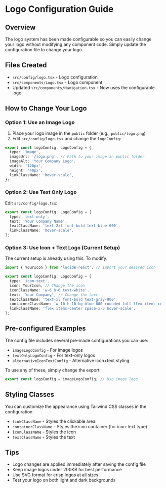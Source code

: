 # Logo Configuration Guide

## Overview
The logo system has been made configurable so you can easily change your logo without modifying any component code. Simply update the configuration file to change your logo.

## Files Created
- `src/config/logo.tsx` - Logo configuration
- `src/components/Logo.tsx` - Logo component
- Updated `src/components/Navigation.tsx` - Now uses the configurable logo

## How to Change Your Logo

### Option 1: Use an Image Logo
1. Place your logo image in the `public` folder (e.g., `public/logo.png`)
2. Edit `src/config/logo.tsx` and change the `logoConfig`:

```typescript
export const logoConfig: LogoConfig = {
  type: 'image',
  imageUrl: '/logo.png', // Path to your image in public folder
  imageAlt: 'Your Company Logo',
  width: '120px',
  height: '40px',
  linkClassName: 'hover-scale',
};
```

### Option 2: Use Text Only Logo
Edit `src/config/logo.tsx`:

```typescript
export const logoConfig: LogoConfig = {
  type: 'text-only',
  text: 'Your Company Name',
  textClassName: 'text-2xl font-bold text-blue-600',
  linkClassName: 'hover-scale',
};
```

### Option 3: Use Icon + Text Logo (Current Setup)
The current setup is already using this. To modify:

```typescript
import { YourIcon } from 'lucide-react'; // Import your desired icon

export const logoConfig: LogoConfig = {
  type: 'icon-text',
  icon: YourIcon, // Change the icon
  iconClassName: 'w-6 h-6 text-white',
  text: 'Your Company', // Change the text
  textClassName: 'text-xl font-bold text-gray-900',
  containerClassName: 'w-10 h-10 bg-blue-600 rounded-full flex items-center justify-center',
  linkClassName: 'flex items-center space-x-3 hover-scale',
};
```

## Pre-configured Examples
The config file includes several pre-made configurations you can use:
- `imageLogoConfig` - For image logos
- `textOnlyLogoConfig` - For text-only logos  
- `alternativeIconTextConfig` - Alternative icon+text styling

To use any of these, simply change the export:
```typescript
export const logoConfig = imageLogoConfig; // Use image logo
```

## Styling Classes
You can customize the appearance using Tailwind CSS classes in the configuration:
- `linkClassName` - Styles the clickable area
- `containerClassName` - Styles the icon container (for icon-text type)
- `iconClassName` - Styles the icon
- `textClassName` - Styles the text

## Tips
- Logo changes are applied immediately after saving the config file
- Keep image logos under 200KB for best performance  
- Use SVG format for crisp logos at all sizes
- Test your logo on both light and dark backgrounds
